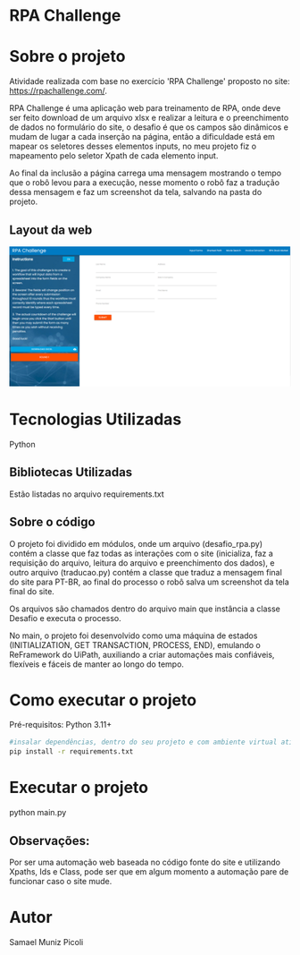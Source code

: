 # RPA Challenge 

# Sobre o projeto

Atividade realizada com base no exercício 'RPA Challenge' proposto no site: https://rpachallenge.com/.

RPA Challenge é uma aplicação web para treinamento de RPA, onde deve ser feito download de um arquivo xlsx e realizar a leitura e o preenchimento de dados no formulário do site, 
o desafio é que os campos são dinâmicos e mudam de lugar a cada inserção na página, então a dificuldade está em mapear os seletores desses elementos inputs,
no meu projeto fiz o mapeamento pelo seletor Xpath de cada elemento input.

Ao final da inclusão a página carrega uma mensagem mostrando o tempo que o robô levou para a execução, nesse momento o robô faz a tradução dessa mensagem e
faz um screenshot da tela, salvando na pasta do projeto.

## Layout da web
![Web 1](https://github.com/Samaelpicoli/RPA_Challenge/blob/main/assets/web1.PNG)

# Tecnologias Utilizadas

Python

## Bibliotecas Utilizadas

Estão listadas no arquivo requirements.txt

## Sobre o código

O projeto foi dividido em módulos, onde um arquivo (desafio_rpa.py) contém a classe que faz todas as interações com o site (inicializa, faz a requisição do arquivo, leitura do arquivo e preenchimento dos dados),
e outro arquivo (traducao.py) contém a classe que traduz a mensagem final do site para PT-BR, ao final do processo o robô salva um screenshot da tela final do site.

Os arquivos são chamados dentro do arquivo main que instância a classe Desafio e executa o processo.

No main, o projeto foi desenvolvido como uma máquina de estados (INITIALIZATION, GET TRANSACTION, PROCESS, END), emulando o ReFramework do UiPath,
auxiliando a criar automações mais confiáveis, flexíveis e fáceis de manter ao longo do tempo.

# Como executar o projeto
Pré-requisitos: Python 3.11+

```bash
#insalar dependências, dentro do seu projeto e com ambiente virtual ativo:
pip install -r requirements.txt
```

# Executar o projeto
python main.py

## Observações:

Por ser uma automação web baseada no código fonte do site e utilizando Xpaths, Ids e Class, pode ser que em 
algum momento a automação pare de funcionar caso o site mude.

# Autor
Samael Muniz Picoli
